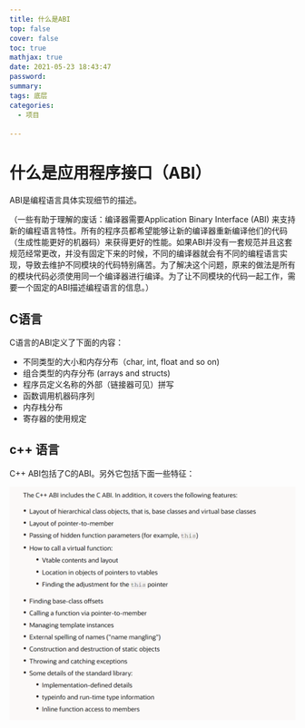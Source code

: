 ```yaml
---
title: 什么是ABI
top: false
cover: false
toc: true
mathjax: true
date: 2021-05-23 18:43:47
password:
summary:
tags: 底层
categories: 
  - 项目

---
```


# 什么是应用程序接口（ABI）

ABI是编程语言具体实现细节的描述。

（一些有助于理解的废话：编译器需要Application Binary Interface (ABI) 来支持新的编程语言特性。所有的程序员都希望能够让新的编译器重新编译他们的代码（生成性能更好的机器码）来获得更好的性能。如果ABI并没有一套规范并且这套规范经常更改，并没有固定下来的时候，不同的编译器就会有不同的编程语言实现，导致去维护不同模块的代码特别痛苦。为了解决这个问题，原来的做法是所有的模块代码必须使用同一个编译器进行编译。为了让不同模块的代码一起工作，需要一个固定的ABI描述编程语言的信息。）

## C语言

C语言的ABI定义了下面的内容：

* 不同类型的大小和内存分布（char, int, float and so on)
* 组合类型的内存分布 (arrays and structs)
* 程序员定义名称的外部（链接器可见）拼写
* 函数调用机器码序列
* 内存栈分布
* 寄存器的使用规定

## c++ 语言

C++ ABI包括了C的ABI。另外它包括下面一些特征：

![image-20230104170802358](什么是ABI/image-20230104170802358.png)

















